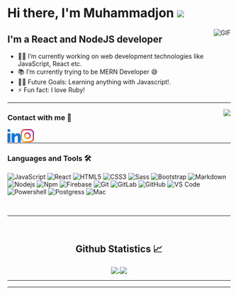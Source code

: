 # Hi there, I'm Muhammadjon <img width="30px" src="https://media.tenor.com/images/3b388fe03da271d2674faf85eb7c3fcd/tenor.gif" />

<img align="right" alt="GIF" height="160px" src="https://media.giphy.com/media/du3J3cXyzhj75IOgvA/giphy.gif" />

## I'm a React and NodeJS developer 

- 👨‍💻 I’m currently working on web development technologies like JavaScript, React etc.
- 📚 I’m currently trying to be MERN Developer 😅
- 💪🏼 Future Goals: Learning anything with Javascript!.
- ⚡ Fun fact: I love Ruby!



---

<img align="right" src="http://estruyf-github.azurewebsites.net/api/VisitorHit?user=Myaxyo&repo=myaxyo&countColorcountColor&countColor=%237B1E7B"/>

### Contact with me 📝

[<img align="left" alt="Muhammadjon Yakhyoev | LinkedIn" height="30px" src="https://raw.githubusercontent.com/SubhadeepZilong/SubhadeepZilong/main/icons/Social/linked-in-alt.svg"/>][linkedin]
[<img align="left" alt="Modev | Instagram" height="30px" src="https://raw.githubusercontent.com/SubhadeepZilong/SubhadeepZilong/main/icons/Social/instagram.svg" />][instagram]

<br />

---

### Languages and Tools 🛠 

![JavaScript](https://img.shields.io/badge/-JavaScript-%23F7DF1C?style=flat-square&logo=javascript&logoColor=000000&labelColor=%23F7DF1C&color=%23FFCE5A)
![React](https://img.shields.io/badge/-React-61DAFB?style=flat-square&logo=react&logoColor=ffffff)
![HTML5](https://img.shields.io/badge/-HTML5-%23E44D27?style=flat-square&logo=html5&logoColor=ffffff)
![CSS3](https://img.shields.io/badge/-CSS3-%231572B6?style=flat-square&logo=css3)
![Sass](https://img.shields.io/badge/-Sass-%23CC6699?style=flat-square&logo=sass&logoColor=ffffff)
![Bootstrap](https://img.shields.io/badge/-Bootstrap-563D7C?style=flat-square&logo=Bootstrap)
![Markdown](https://img.shields.io/badge/-Markdown-000000?style=flat-square&logo=markdown)
![Nodejs](https://img.shields.io/badge/-Nodejs-339933?style=flat-square&logo=Node.js&logoColor=ffffff)
![Npm](https://img.shields.io/badge/-npm-CB3837?style=flat-square&logo=npm)
![Firebase](https://img.shields.io/badge/-Firebase-FFCA28?style=flat-square&logo=firebase&logoColor=ffffff)
![Git](https://img.shields.io/badge/-Git-%23F05032?style=flat-square&logo=git&logoColor=%23ffffff)
![GitLab](https://img.shields.io/badge/-GitLab-FCA121?style=flat-square&logo=gitlab)
![GitHub](https://img.shields.io/badge/-GitHub-181717?style=flat-square&logo=github)
![VS Code](http://img.shields.io/badge/-VS%20Code-007ACC?style=flat-square&logo=visual-studio-code&logoColor=ffffff)
![Powershell](http://img.shields.io/badge/-Powershell-5391FE?style=flat-square&logo=powershell&logoColor=ffffff)
![Postgress](http://img.shields.io/badge/-PostgreSQL-0078D6?style=flat-square&logo=postgresql&logoColor=ffffff)
![Mac](http://img.shields.io/badge/-Mac-000000?style=flat-square&logo=apple&logoColor=ffffff)

<br/>

---

<br/>

  <h2 align="center"> Github Statistics 📈 </h2>
  
  <div align="center"> 
     <a href="">
      <img align="center" src="https://github-readme-stats-sigma-five.vercel.app/api?username=myaxyo&show_icons=true&include_all_commits=true&count_private=true&theme=react&line_height=40" />
    </a>
    <a href="">
      <img align="center" src="https://github-readme-stats.vercel.app/api/top-langs/?username=myaxyo&theme=react&line_height=40&hide=css"/>
    </a>
</div

<br/>

---



---

[instagram]: https://www.instagram.com/mo_coder
[linkedin]: https://www.linkedin.com/in/myaxyo/
